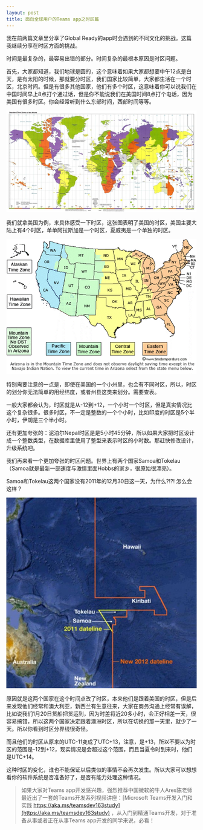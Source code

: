 ```yaml
---
layout: post
title: 面向全球用户的Teams app之时区篇
---
```


我在前两篇文章里分享了Global Ready的app时会遇到的不同文化的挑战。这篇我继续分享在时区方面的挑战。

时间是最复杂的，最容易出错的部分。时间复杂的最根本原因是时区问题。

首先，大家都知道，我们地球是圆的，这个意味着如果大家都想要中午12点是白天，是有太阳的时候，那就要分时区，我们国家比较简单，大家都生活在一个时区，北京时间。但是有很多其他国家，他们有多个时区，这意味着你可以说我们在中国时间早上8点打个通过话，但是你不能说我们在美国时间8点打个电话，因为美国有很多时区。你会经常听到什么东部时间，西部时间等等。

![TimeZone](../images/post20200202/001.jpg)

我们就拿美国为例，来具体感受一下时区，这张图表明了美国的时区，美国主要大陆上有4个时区，单单阿拉斯加是一个时区，夏威夷是一个单独的时区。

![TimeZone](../images/post20200202/002.gif)

特别需要注意的一点是，即使在美国的一个小州里，也会有不同时区，所以，时区的划分你无法简单的用经纬度，或者州县这类来划分。需要查表。

一般大家都会认为，时区就是从-12到+12，一个小时一个时区，但是真实情况比这个复杂很多。很多时区，不一定是整数的一个个小时，比如印度的时区是5个半小时，伊朗是三个半小时。

还有更加夸张的：泥泊尔Nepal时区是是5小时45分钟，所以如果大家把时区设计成一个整数类型，在数据库里使用了整型来表示时区的小时数。那赶快修改设计，升级系统吧。

我们再来看一个更加夸张的时区问题。世界上有两个国家Samoa和Tokelau（Samoa就是最新一部速度与激情里面Hobbs的家乡，很原始很漂亮）。

Samoa和Tokelau这两个国家没有2011年的12月30日这一天，为什么?!?! 怎么会这样？

![TimeZone](../images/post20200202/003.jpg)

原因就是这两个国家在这个时间点改了时区，本来他们是跟着美国的时区，但是后来发现他们经常和澳大利亚，新西兰有生意往来，大家在商务沟通上经常有误解，比如说我们1月20日货船把货运到，因为时差将近20多小时，会正好相差一天，很容易搞错，所以这两个国家决定跟着澳洲时区，所以在切换的那一天里，就少了一天。所以你看到时区分界线很奇怪。

而且他们的时区从原来的UTC-11变成了UTC+13，注意，是+13，所以不要以为时区的范围是-12到+12，现实情况是会超过这个范围，而且当夏令时到来时，他们是UTC+14。

这种时区的变化，谁也不能保证以后类似的事情不会再次发生。所以大家可以想想看你的软件系统是否准备好了，是否有能力处理这种情况。

> 如果大家对Teams app开发感兴趣，强烈推荐中国微软的牛人Ares陈老师最近出了一套的Teams开发系列视频讲座：[Microsoft Teams开发入门和实践 https://aka.ms/teamsdev163study](https://aka.ms/teamsdev163study) ，从入门到精通Teams开发，对于准备从事或者正在从事Teams app开发的同学来说，必看！
